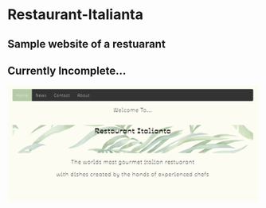 # Restaurant-Italianta

## Sample website of a restuarant

## Currently Incomplete...

![restaurant cover image](coverimage1.png)

